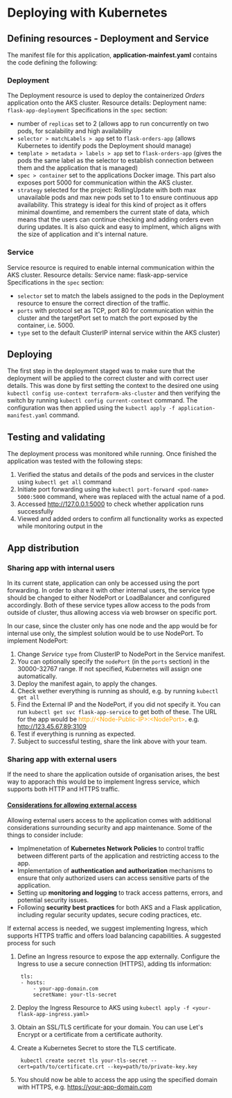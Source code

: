 # Deploying with Kubernetes

## Defining resources - Deployment and Service
The manifest file for this application, **application-mainfest.yaml** contains the code defining the following:
<!-- Explain the key concepts and configuration settings within these manifests. -->
### Deployment
The Deployment resource is used to deploy the containerized _Orders_ application onto the AKS cluster. Resource details:
Deployment name: `flask-app-deployment`
Specifications in the `spec` section:
- number of `replicas` set to 2 (allows app to run concurrently on two pods, for scalability and high availability
- `selector > matchLabels > app` set to `flask-orders-app` (allows Kubernetes to identify pods the Deployment should manage) 
- `template > metadata > labels > app` set to `flask-orders-app` (gives the pods the same label as the selector to establish connection between them and the application that is managed)
- `spec > container` set to the applications Docker image. This part also exposes port 5000 for communication within the AKS cluster. 
- `strategy` selected for the project: RollingUpdate with both max unavailable pods and max new pods set to 1 to ensure continuous app availability.
    This strategy is ideal for this kind of project as it offers minimal downtime, and remembers the current state of data, which means that the users can continue checking and adding orders even during updates. It is also quick and easy to implment, which aligns with the size of application and it's internal nature.

### Service
Service resource is required to enable internal communication within the AKS cluster. Resource details:
Service name: flask-app-service
Specifications in the `spec` section:
- `selector` set to match the labels assigned to the pods in the Deployment resource to ensure the correct direction of the traffic.
- `ports` with protocol set as TCP, port 80 for communication within the cluster and the targetPort set to match the port exposed by the container, i.e. 5000.
- `type` set to the default ClusterIP internal service within the AKS cluster)

## Deploying
The first step in the deployment staged was to make sure that the deployment will be applied to the correct cluster and with correct user details. 
This was done by first setting the context to the desired one using `kubectl config use-context terraform-aks-cluster` and then verifying the switch by running `kubectl config current-context` command.
The configuration was then applied using the `kubectl apply -f application-manifest.yaml` command.

## Testing and validating
The deployment process was monitored while running. Once finished the application was tested with the following steps: 

1. Verified the status and details of the pods and services in the cluster using `kubectl get all` command 
2. Initiate port forwarding using the `kubectl port-forward <pod-name> 5000:5000` command, where <pod-name> was replaced  with the actual name of a pod.
3. Accessed http://127.0.0.1:5000 to check whether application runs successfully
4. Viewed and added orders to confirm all functionality works as expected while monitoring output in the 

## App distribution

### Sharing app with internal users
In its current state, application can only be accessed using the port forwarding. In order to share it with other internal users, the service type should be changed to either NodePort or LoadBalancer and configured accordingly. Both of these service types allow access to the pods from outside of cluster, thus allowing access via web browser on specific port.

In our case, since the cluster only has one node and the app would be for internal use only, the simplest solution would be to use NodePort. 
To implement NodePort:
1. Change _Service_ `type` from ClusterIP to NodePort in the Service manifest.
2. You can optionally specify the `nodePort` (in the `ports` section) in the 30000-32767 range. If not specified, Kubernetes will assign one automatically.
3. Deploy the manifest again, to apply the changes.
4. Check wether everything is running as should, e.g. by running `kubectl get all`
5. Find the External IP and the NodePort, if you did not specify it. You can run `kubectl get svc flask-app-service` to get both of these. 
The URL for the app would be <span style="color:orange">http://\<Node-Public-IP>:\<NodePort></span>. e.g. http://123.45.67.89:3109
6.  Test if everything is running as expected.
6. Subject to successful testing, share the link above with your team.

### Sharing app with external users
If the need to share the application outside of organisation arises, the best way to apporach this would be to implement Ingress service, which supports both HTTP and HTTPS traffic.

#### <u>Considerations for allowing external access</u>

Allowing external users access to the application comes with additional considerations surrounding security and app maintenance.
Some of the things to consider include:

- Implmenetation of **Kubernetes Network Policies** to control traffic between different parts of the application and restricting access to the app.
- Implementation of **authentication and authorization** mechanisms to ensure that only authorized users can access sensitive parts of the application.
- Setting up **monitoring and logging** to track access patterns, errors, and potential security issues.
- Following **security best practices** for both AKS and a Flask application, including regular security updates, secure coding practices, etc.

If external access is needed, we suggest implementing Ingress, which supports HTTPS traffic and offers load balancing capabilities. A suggested process for such 

1. Define an Ingress resource to expose the app externally. Configure the Ingress to use a secure connection (HTTPS), adding tls information:

        tls:
        - hosts:
            - your-app-domain.com
            secretName: your-tls-secret

2. Deploy the Ingress Resource to AKS using `kubectl apply -f <your-flask-app-ingress.yaml>`
3. Obtain an SSL/TLS certificate for your domain. You can use Let's Encrypt or a certificate from a certificate authority.
4. Create a Kubernetes Secret to store the TLS certificate.
        
        kubectl create secret tls your-tls-secret --cert=path/to/certificate.crt --key=path/to/private-key.key

5. You should now be able to access the app using the specified domain with HTTPS, e.g. https://your-app-domain.com



